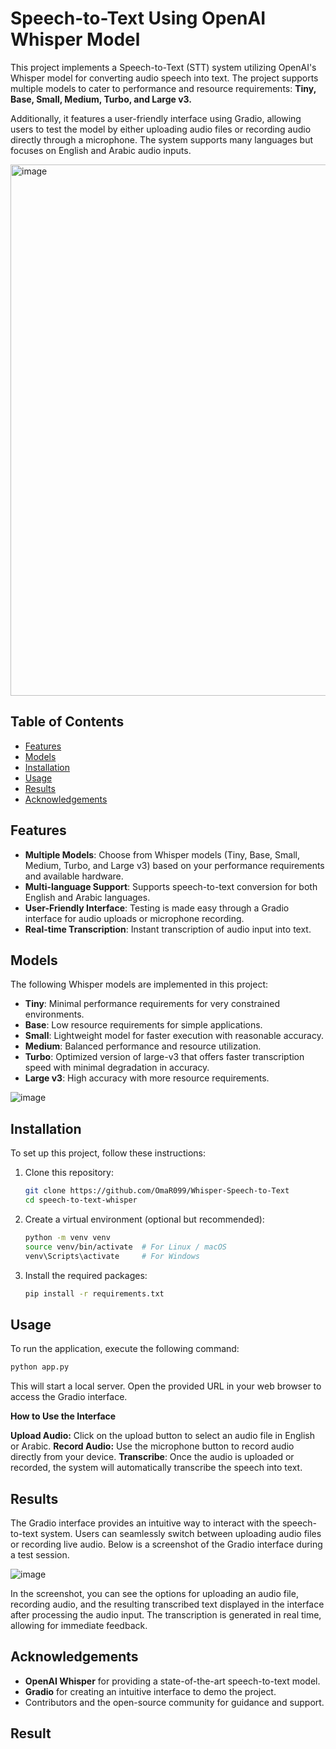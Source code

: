 # Speech-to-Text Using OpenAI Whisper Model  

This project implements a Speech-to-Text (STT) system utilizing OpenAI's Whisper model for converting audio speech into text. The project supports multiple models to cater to performance and resource requirements: **Tiny, Base, Small, Medium, Turbo, and Large v3.**  

Additionally, it features a user-friendly interface using Gradio, allowing users to test the model by either uploading audio files or recording audio directly through a microphone. The system supports many languages but focuses on English and Arabic audio inputs.

<img src="https://github.com/user-attachments/assets/1756e5d1-080f-4eb7-a088-4ec1abf64866" alt="image" width="850" height="850" />

## Table of Contents  

- [Features](#features)
- [Models](#models)
- [Installation](#installation)
- [Usage](#usage)
- [Results](#results)
- [Acknowledgements](#acknowledgements)

## Features  

- **Multiple Models**: Choose from Whisper models (Tiny, Base, Small, Medium, Turbo, and Large v3) based on your performance requirements and available hardware.  
- **Multi-language Support**: Supports speech-to-text conversion for both English and Arabic languages.  
- **User-Friendly Interface**: Testing is made easy through a Gradio interface for audio uploads or microphone recording.  
- **Real-time Transcription**: Instant transcription of audio input into text.  

## Models  

The following Whisper models are implemented in this project:  

- **Tiny**: Minimal performance requirements for very constrained environments.
- **Base**: Low resource requirements for simple applications.
- **Small**: Lightweight model for faster execution with reasonable accuracy.
- **Medium**: Balanced performance and resource utilization.
- **Turbo**: Optimized version of large-v3 that offers faster transcription speed with minimal degradation in accuracy.
- **Large v3**: High accuracy with more resource requirements.

![image](https://github.com/user-attachments/assets/8d4ae623-bdb3-4f60-ac7d-d7bcd3940139)

## Installation  

To set up this project, follow these instructions:  

1. Clone this repository:  
   ```bash  
   git clone https://github.com/OmaR099/Whisper-Speech-to-Text 
   cd speech-to-text-whisper
   ```
   
2. Create a virtual environment (optional but recommended):
   ```bash  
   python -m venv venv  
   source venv/bin/activate  # For Linux / macOS  
   venv\Scripts\activate     # For Windows
   ```
   
3. Install the required packages:
   ```bash  
   pip install -r requirements.txt
   ```

## Usage

To run the application, execute the following command:
   ```bash  
   python app.py
   ```
This will start a local server. Open the provided URL in your web browser to access the Gradio interface.

**How to Use the Interface**

**Upload Audio:** Click on the upload button to select an audio file in English or Arabic.
**Record Audio:** Use the microphone button to record audio directly from your device.
**Transcribe**: Once the audio is uploaded or recorded, the system will automatically transcribe the speech into text.

## Results

The Gradio interface provides an intuitive way to interact with the speech-to-text system. Users can seamlessly switch between uploading audio files or recording live audio. Below is a screenshot of the Gradio interface during a test session.

![image](https://github.com/user-attachments/assets/5a50becd-a223-4667-bf57-ba4c74167e89)


In the screenshot, you can see the options for uploading an audio file, recording audio, and the resulting transcribed text displayed in the interface after processing the audio input. The transcription is generated in real time, allowing for immediate feedback.

## Acknowledgements

- **OpenAI Whisper** for providing a state-of-the-art speech-to-text model.
- **Gradio** for creating an intuitive interface to demo the project.
- Contributors and the open-source community for guidance and support.

## Result


